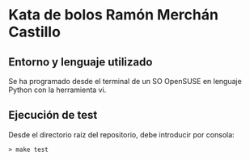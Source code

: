 # Kata de bolos Ramón Merchán Castillo

## Entorno y lenguaje utilizado

Se ha programado desde el terminal de un SO OpenSUSE en lenguaje Python con la herramienta vi.

## Ejecución de test

Desde el directorio raíz del repositorio, debe introducir por consola:

~~~
> make test
~~~